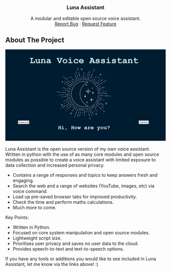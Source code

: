 <br />
<div align="center">

  <h3 align="center">Luna Assistant</h3>

  <p align="center">
    A modular and editable open source voice assistant.
    <br />
    <a href="https://github.com/croftKie/luna-assistant/issues">Report Bug</a>
    ·
    <a href="https://github.com/croftKie/luna-assistant/issues">Request Feature</a>
  </p>
</div>

<!-- ABOUT THE PROJECT -->

## About The Project

![Luna GUI](./assets/lva.png)

Luna Assistant is the open source version of my own voice assistant. Written in python with the use of as many core modules and open source modules as possible to create a voice assistant with limited exposure to data collection and increased personal privacy.

- Contains a range of responses and topics to keep answers fresh and engaging.
- Search the web and a range of websites (YouTube, images, etc) via voice command.
- Load up pre-saved browser tabs for improved productivity.
- Check the time and perform maths calculations.
- Much more to come.

Key Points:

- Written in Python.
- Focused on core system manipulation and open source modules.
- Lightweight script size.
- Prioritises user privacy and saves no user data to the cloud.
- Provides speech-to-text and text-to-speech options.

If you have any tools or additions you would like to see included in Luna Assistant, let me know via the links above! :)
